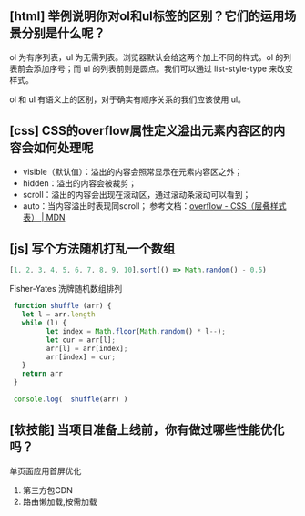 ## [html] 举例说明你对ol和ul标签的区别？它们的运用场景分别是什么呢？

ol 为有序列表，ul 为无需列表。浏览器默认会给这两个加上不同的样式。ol 的列表前会添加序号；而 ul 的列表前则是圆点。我们可以通过 list-style-type 来改变样式。

ol 和 ul 有语义上的区别，对于确实有顺序关系的我们应该使用 ul。

## [css] CSS的overflow属性定义溢出元素内容区的内容会如何处理呢

* visible（默认值）：溢出的内容会照常显示在元素内容区之外；
* hidden：溢出的内容会被裁剪；
* scroll：溢出的内容会出现在滚动区，通过滚动条滚动可以看到；
* auto：当内容溢出时表现同scroll；
参考文档：[overflow - CSS（层叠样式表） | MDN](https://developer.mozilla.org/zh-CN/docs/Web/CSS/overflow)

## [js] 写个方法随机打乱一个数组

```javascript
[1, 2, 3, 4, 5, 6, 7, 8, 9, 10].sort(() => Math.random() - 0.5)
```
Fisher-Yates 洗牌随机数组排列
```javascript
 function shuffle (arr) {
   let l = arr.length
   while (l) {
         let index = Math.floor(Math.random() * l--);
         let cur = arr[l];
         arr[l] = arr[index];
         arr[index] = cur;
   }
   return arr
 }
 
 console.log(  shuffle(arr) )
 ```

## [软技能] 当项目准备上线前，你有做过哪些性能优化吗？

单页面应用首屏优化
1. 第三方包CDN
2. 路由懒加载,按需加载
